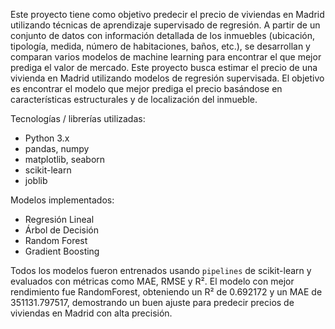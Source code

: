 Este proyecto tiene como objetivo predecir el precio de viviendas en Madrid utilizando técnicas de aprendizaje supervisado de regresión. 
A partir de un conjunto de datos con información detallada de los inmuebles (ubicación, tipología, medida, número de habitaciones, baños, etc.), se desarrollan y comparan varios modelos de machine learning para encontrar el que mejor prediga el valor de mercado.
Este proyecto busca estimar el precio de una vivienda en Madrid utilizando modelos de regresión supervisada. 
El objetivo es encontrar el modelo que mejor prediga el precio basándose en características estructurales y de localización del inmueble.

Tecnologías / librerías utilizadas:
- Python 3.x
- pandas, numpy
- matplotlib, seaborn
- scikit-learn
- joblib

Modelos implementados:
- Regresión Lineal
- Árbol de Decisión
- Random Forest
- Gradient Boosting

Todos los modelos fueron entrenados usando `pipelines` de scikit-learn y evaluados con métricas como MAE, RMSE y R².
El modelo con mejor rendimiento fue RandomForest, obteniendo un R² de 0.692172 y un MAE de 351131.797517, demostrando un buen ajuste para predecir precios de viviendas en Madrid con alta precisión.
